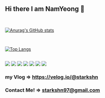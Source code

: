 ## Hi there I am NamYeong 👋
<br />

[![Anurag's GitHub stats](https://github-readme-stats.vercel.app/api?username=starkshn&show_icons=true&count_private=true&count_private=true&theme=synthwave)](https://github.com/starkshn/github-readme-stats)

<br />

[![Top Langs](https://github-readme-stats.vercel.app/api/top-langs/?username=starkshn&show_owner=true&layout=compact)](https://github.com/starkshn)

<br />

<img src="https://img.shields.io/badge/Unity-000000??style=plastic&logo=Unity&logoColor=white"/>
<img src="https://img.shields.io/badge/Csharp-239120??style=plastic&logo=csharp&logoColor=white"/>
<img src="https://img.shields.io/badge/C++-FF0044??style=plastic&logo=c++&logoColor=white"/>
<img src="https://img.shields.io/badge/Python-3776AB??style=plastic&logo=Python&logoColor=white"/>
<img src="https://img.shields.io/badge/JsavaScript-F7DF1E??style=plastic&logo=JavaScript&logoColor=white"/>
<img src="https://img.shields.io/badge/HTML-E34F26??style=plastic&logo=HTML5&logoColor=white"/>
<img src="https://img.shields.io/badge/CSS-1572B6??style=plastic&logo=CSS3&logoColor=white"/>




### my Vlog => https://velog.io/@starkshn
### Contact Me! => starkshn97@gmail.com
<!--
**starkshn/starkshn** is a ✨ _special_ ✨ repository because its `README.md` (this file) appears on your GitHub profile.

Here are some ideas to get you started:

 🔭 I’m currently working on ...
 🌱 I’m currently learning ...
 👯 I’m looking to collaborate on ...
 🤔 I’m looking for help with ...
 💬 Ask me about ...
 📫 How to reach me: ...
 😄 Pronouns: ...
 ⚡ Fun fact: ...

